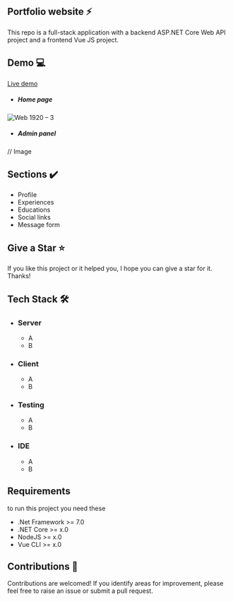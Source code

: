 <h2> Portfolio website ⚡</h2>
This repo is a full-stack application with a backend ASP.NET Core Web API project and a frontend Vue JS project.



<h2>Demo 💻 </h2>

[Live demo](http://www.sara-rasoulian.ir/)

- <h5>Home page</h5>

![Web 1920 – 3](https://github.com/SaraRasoulian/DotNet-Vue-Portfolio-Website/assets/51083712/2d62e12e-73ed-4f53-9a47-758f288d0b51)

- <h5>Admin panel</h5>

// Image


<h2>Sections ✔️</h2>

* Profile
* Experiences
* Educations
* Social links
* Message form


<h2>Give a Star ⭐ </h2>
<p>If you like this project or it helped you, I hope you can give a star for it. Thanks!</p>


<h2>Tech Stack 🛠️ </h2>

- ### Server
  - A
  - B
- ### Client
  - A
  - B
- ### Testing
  - A
  - B
- ### IDE
  - A
  - B


  
<h2>Requirements </h2>
<p>to run this project you need these</p>

- .Net Framework >= 7.0
- .NET Core >= x.0
- NodeJS >= x.0
- Vue CLI >= x.0

<h2>Contributions 🤝</h2>
<p>Contributions are welcomed! If you identify areas for improvement, please feel free to raise an issue or submit a pull request.</p>

